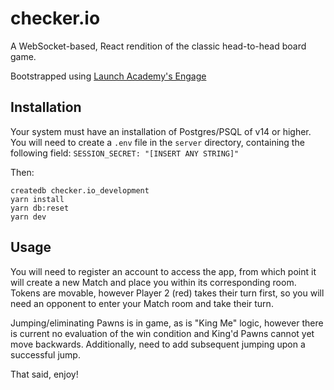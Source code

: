 # checker.io

A WebSocket-based, React rendition of the classic head-to-head board game.

Bootstrapped using [Launch Academy's Engage](https://github.com/LaunchAcademy/generator-engage)

## Installation

Your system must have an installation of Postgres/PSQL of v14 or higher.
You will need to create a `.env` file in the `server` directory, containing the following field:
`SESSION_SECRET: "[INSERT ANY STRING]"`

Then:

```
createdb checker.io_development
yarn install
yarn db:reset
yarn dev
```

## Usage

You will need to register an account to access the app, from which point it will create a new Match and place you within its corresponding room.
Tokens are movable, however Player 2 (red) takes their turn first, so you will need an opponent to enter your Match room and take their turn.

Jumping/eliminating Pawns is in game, as is "King Me" logic, however there is current no evaluation of the win condition and King'd Pawns cannot yet move backwards. Additionally, need to add subsequent jumping upon a successful jump.

That said, enjoy!
